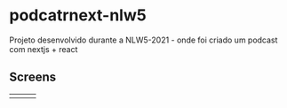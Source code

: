 # podcatrnext-nlw5
Projeto desenvolvido durante a NLW5-2021 - onde foi criado um podcast com nextjs + react

## Screens
<table><tr><td><a href="https://github.com/glaubermarcelino/podcatrnext-nlw5/blob/main/screens/Home.png" alt="Home"/></td><td><a href="https://github.com/glaubermarcelino/podcatrnext-nlw5/blob/main/screens/Player.png" alt="Home"/></td><td><a href="https://github.com/glaubermarcelino/podcatrnext-nlw5/blob/main/screens/PodcastrDetalhe.png" alt="Home"/></td></tr></table>
